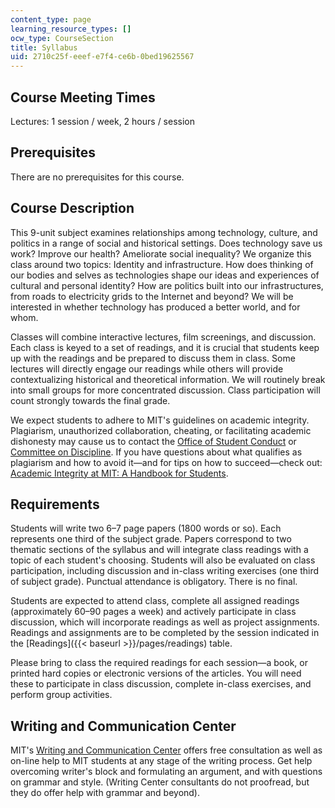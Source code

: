 ```yaml
---
content_type: page
learning_resource_types: []
ocw_type: CourseSection
title: Syllabus
uid: 2710c25f-eeef-e7f4-ce6b-0bed19625567
---
```


Course Meeting Times
--------------------

Lectures: 1 session / week, 2 hours / session

Prerequisites
-------------

There are no prerequisites for this course.

Course Description
------------------

This 9-unit subject examines relationships among technology, culture, and politics in a range of social and historical settings. Does technology save us work? Improve our health? Ameliorate social inequality? We organize this class around two topics: Identity and infrastructure. How does thinking of our bodies and selves as technologies shape our ideas and experiences of cultural and personal identity? How are politics built into our infrastructures, from roads to electricity grids to the Internet and beyond? We will be interested in whether technology has produced a better world, and for whom.

Classes will combine interactive lectures, film screenings, and discussion. Each class is keyed to a set of readings, and it is crucial that students keep up with the readings and be prepared to discuss them in class. Some lectures will directly engage our readings while others will provide contextualizing historical and theoretical information. We will routinely break into small groups for more concentrated discussion. Class participation will count strongly towards the final grade.

We expect students to adhere to MIT's guidelines on academic integrity. Plagiarism, unauthorized collaboration, cheating, or facilitating academic dishonesty may cause us to contact the [Office of Student Conduct](https://studentlife.mit.edu/osc) or [Committee on Discipline](http://web.mit.edu/committees/cod/). If you have questions about what qualifies as plagiarism and how to avoid it—and for tips on how to succeed—check out: [Academic Integrity at MIT: A Handbook for Students](http://integrity.mit.edu/).

Requirements
------------

Students will write two 6–7 page papers (1800 words or so). Each represents one third of the subject grade. Papers correspond to two thematic sections of the syllabus and will integrate class readings with a topic of each student's choosing. Students will also be evaluated on class participation, including discussion and in-class writing exercises (one third of subject grade). Punctual attendance is obligatory. There is no final.

Students are expected to attend class, complete all assigned readings (approximately 60–90 pages a week) and actively participate in class discussion, which will incorporate readings as well as project assignments. Readings and assignments are to be completed by the session indicated in the [Readings]({{< baseurl >}}/pages/readings) table.

Please bring to class the required readings for each session—a book, or printed hard copies or electronic versions of the articles. You will need these to participate in class discussion, complete in-class exercises, and perform group activities.

Writing and Communication Center
--------------------------------

MIT's [Writing and Communication Center](http://cmsw.mit.edu/writing-and-communication-center/) offers free consultation as well as on-line help to MIT students at any stage of the writing process. Get help overcoming writer's block and formulating an argument, and with questions on grammar and style. (Writing Center consultants do not proofread, but they do offer help with grammar and beyond).